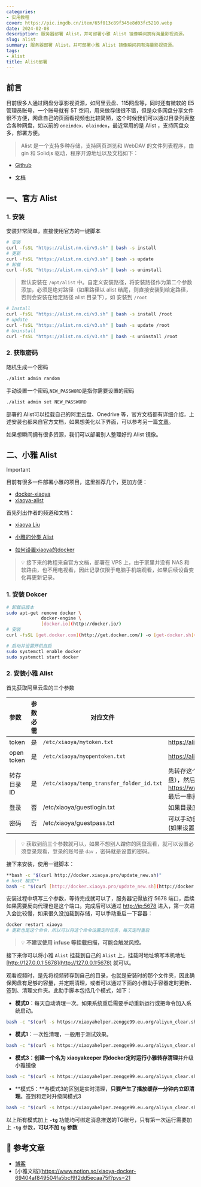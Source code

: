 ```yaml
---
categories: 
- 实用教程
cover: https://pic.imgdb.cn/item/65f013c89f345e8d03fc5210.webp
date: 2024-02-08
description: 服务器部署 Alist，并可部署小雅 Alist 镜像瞬间拥有海量影视资源。
slug: alist
summary: 服务器部署 Alist，并可部署小雅 Alist 镜像瞬间拥有海量影视资源。
tags:
- Alist
title: Alist部署
---
```

## 前言

目前很多人通过网盘分享影视资源，如阿里云盘、115网盘等，同时还有微软的 E5 管理员账号，一个账号就有 5T 空间，用来做存储很不错，但是众多网盘分享文件很不方便，网盘自己的页面看视频也比较简陋，这个时候我们可以通过目录列表整合各种网盘，如以前的  `oneindex、olaindex`，最近常用的是 Alist ，支持网盘众多，部署方便。


> Alist 是一个支持多种存储，支持网页浏览和 WebDAV 的文件列表程序，由 gin 和 Solidjs 驱动，程序开源地址以及文档如下：

- [Github](https://github.com/alist-org/alist)

- [文档](https://alist.nn.ci/zh/)

## 一、官方 Alist

### 1. 安装

安装非常简单，直接使用官方的一键脚本

```bash
# 安装
curl -fsSL "https://alist.nn.ci/v3.sh" | bash -s install
# 更新
curl -fsSL "https://alist.nn.ci/v3.sh" | bash -s update
# 卸载
curl -fsSL "https://alist.nn.ci/v3.sh" | bash -s uninstall
```

> 默认安装在 `/opt/alist` 中。自定义安装路径，将安装路径作为第二个参数添加，必须是绝对路径（如果路径以 alist 结尾，则直接安装到给定路径，否则会安装在给定路径 alist 目录下），如 安装到 `/root`




```bash
# Install
curl -fsSL "https://alist.nn.ci/v3.sh" | bash -s install /root
# update
curl -fsSL "https://alist.nn.ci/v3.sh" | bash -s update /root
# Uninstall
curl -fsSL "https://alist.nn.ci/v3.sh" | bash -s uninstall /root
```

### 2. 获取密码

随机生成一个密码

```bash
./alist admin random
```

手动设置一个密码,`NEW_PASSWORD`是指你需要设置的密码

```bash
./alist admin set NEW_PASSWORD
```

部署的 Alist可以挂载自己的阿里云盘、Onedrive 等，官方文档都有详细介绍，上述安装也都来自官方文档，如果想美化以下界面，可以参考另一篇[文章](https://www.notion.so/Alist-f50ef25f1c1a4fdebd5f3b53fa830adb?pvs=21)。

如果想瞬间拥有很多资源，我们可以部署别人整理好的 Alist 镜像。

## 二、小雅 Alist



> [!IMPORTANT]
>
> 目前有很多一件部署小雅的项目，这里推荐几个，更加方便：
>
> - [docker-xiaoya](https://github.com/monlor/docker-xiaoya)
> - [xiaoya-alist](https://github.com/DDS-Derek/xiaoya-alist)



首先列出作者的频道和文档：

- [xiaoya Liu](https://t.me/xiaoyaliu)

- [小雅的分类 Alist](http://xiaoya.it-cxy.top/)

- [如何设置xiaoya的docker](https://www.notion.so/xiaoya-docker-69404af849504fa5bcf9f2dd5ecaa75f?pvs=21)


> 💡 接下来的教程来自官方文档，部署在 VPS 上，由于家里并没有 NAS 和软路由，也不用电视看，因此记录仅限于电脑手机端观看，如果后续设备变化再更新记录。


### 1. 安装 Dokcer

```bash
# 卸载旧版本
sudo apt-get remove docker \
             docker-engine \
             [docker.io](http://docker.io/)
# 安装
curl -fsSL [get.docker.com](http://get.docker.com/) -o [get-docker.sh](http://get-docker.sh/)
```

```bash
# 启动并设置开机自启
sudo systemctl enable docker
sudo systemctl start docker
```

### 2. 安装小雅 Alist

首先获取阿里云盘的三个参数

| 参数         | 参数必需 | 对应文件                                      | 获取地址                                                                                                                                                                                            |
| :--------- | ---- | ----------------------------------------- | ----------------------------------------------------------------------------------------------------------------------------------------------------------------------------------------------- |
| token      | 是    | `/etc/xiaoya/mytoken.txt`                 | https://aliyuntoken.vercel.app/                                                                                                                                                                 |
| open token | 是    | `/etc/xiaoya/myopentoken.txt`             | https://alist.nn.ci/zh/guide/drivers/aliyundrive_open.html                                                                                                                                      |
| 转存目录 ID    | 是    | `/etc/xiaoya/temp_transfer_folder_id.txt` | 先转存这个 https://www.aliyundrive.com/s/rP9gP3h9asE 到自己网盘（选择资源盘），然后浏览器打开转存后的目录，浏览器的 url<br> https://www.aliyundrive.com/drive/file/resource/640xxxxxxxxxxxxxxxxxxxca8a 最后一串就是，记得这个目录不要删，里面的内容可以定期删除 |
| 登录         | 否    | /etc/xiaoya/guestlogin.txt                | 如果目录底下没有可以手动创建一个，里面不需要填写内容                                                                                                                                                                      |
| 密码         | 否    | /etc/xiaoya/guestpass.txt                 | 可以手动创建，里面填写用户的密码，但是尽量不要填写符号<br>(如果设置目录下有上一个登录参数，这个就得设置)                                                                                                                                         |


> 💡 获取到前三个参数就可以，如果不想别人蹭你的网盘观看，就可以设置必须登录观看，登录的账号是 `dav` ，密码就是设置的密码。

接下来安装，使用一键脚本：

```bash
**bash -c "$(curl http://docker.xiaoya.pro/update_new.sh)"
# host 模式**
bash -c "$(curl [http://docker.xiaoya.pro/update_new.sh](http://docker.xiaoya.pro/update_new.sh))" -s host
```

安装过程中填写三个参数，等待完成就可以了，服务器记得放行 5678 端口，后续如果需要反向代理也是这个端口。完成后可以通过 [http://ip:5678](http://ip:5678) 进入，第一次进入会比较慢，如果很久没加载到存储，可以手动重启一下容器：

```bash
docker restart xiaoya
# 更新也是这个命令，所以可以将这个命令设置定时任务，每天定时重启
```

> 💡 **不建议使用 infuse 等挂载扫描，可能会触发风控。**



接下来你可以将小雅 `Alist` 挂载到自己的 `Alist` 上，挂载时地址填写本机地址 [http://127.0.0.1:5678](http://127.0.0.1:5678) 就可以。

观看视频时，是先将视频转存到自己的目录，也就是安装时的那个文件夹，因此确保网盘有足够的容量，并定期清理，或者可以通过下面的小雅助手容器定时更新、签到、清理文件夹。此助手脚本包括几个模式，如下：

- **模式0**：每天自动清理一次。如果系统重启需要手动重新运行或把命令加入系统启动。

```bash
bash -c "$(curl -s https://xiaoyahelper.zengge99.eu.org/aliyun_clear.sh | tail -n +2)" -s 0 -tg
```

- **模式1**：一次性清理，一般用于测试效果。

```bash
bash -c "$(curl -s https://xiaoyahelper.zengge99.eu.org/aliyun_clear.sh | tail -n +2)" -s 1 -tg
```

- **模式3：**创建一个名为 xiaoyakeeper 的docker**定时运行小雅转存清理**并升级小雅镜像

```bash
bash -c "$(curl -s https://xiaoyahelper.zengge99.eu.org/aliyun_clear.sh | tail -n +2)" -s 3 -tg
```

- **模式5：**与模式3的区别是实时清理，**只要产生了播放缓存一分钟内立即清理**。签到和定时升级同模式3

```bash
bash -c "$(curl -s https://xiaoyahelper.zengge99.eu.org/aliyun_clear.sh | tail -n +2)" -s 5 -tg
```

以上所有模式加上 **`-tg`** 功能均可绑定消息推送的TG账号，只有第一次运行需要加上 **`-tg`** 参数，**可以不加 `tg` 参数**

## 📎 参考文章

- [博客](https://www.cnblogs.com/xyztank/articles/17944085)
- [小雅文档](https://www.notion.so/xiaoya-docker-69404af849504fa5bcf9f2dd5ecaa75f?pvs=21